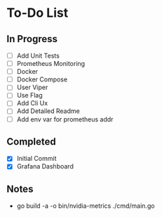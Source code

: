 # To-Do List

## In Progress


- [ ] Add Unit Tests
- [ ] Prometheus Monitoring
- [ ] Docker
- [ ] Docker Compose
- [ ] User Viper
- [ ] Use Flag
- [ ] Add Cli Ux
- [ ] Add Detailed Readme
- [ ] Add env var for prometheus addr

## Completed

- [x] Initial Commit
- [x] Grafana Dashboard

## Notes
- go build -a -o bin/nvidia-metrics ./cmd/main.go
